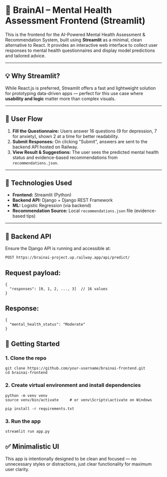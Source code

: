 # 🧠 BrainAI – Mental Health Assessment Frontend (Streamlit)

This is the frontend for the AI-Powered Mental Health Assessment & Recommendation System, built using **Streamlit** as a minimal, clean alternative to React. It provides an interactive web interface to collect user responses to mental health questionnaires and display model predictions and tailored advice.

---

## 💡 Why Streamlit?

While React.js is preferred, Streamlit offers a fast and lightweight solution for prototyping data-driven apps — perfect for this use case where **usability and logic** matter more than complex visuals.

---

## 👥 User Flow

1. **Fill the Questionnaire:** Users answer 16 questions (9 for depression, 7 for anxiety), shown 2 at a time for better readability.
2. **Submit Responses:** On clicking "Submit", answers are sent to the backend API hosted on Railway.
3. **View Result & Suggestions:** The user sees the predicted mental health status and evidence-based recommendations from `recommendations.json`.

---

## 🔧 Technologies Used

- **Frontend:** Streamlit (Python)
- **Backend API:** Django + Django REST Framework
- **ML:** Logistic Regression (via backend)
- **Recommendation Source:** Local `recommendations.json` file (evidence-based tips)

---

## 🔗 Backend API

Ensure the Django API is running and accessible at:

```bash
POST https://brainai-project.up.railway.app/api/predict/
```

## Request payload:
```
{
  "responses": [0, 1, 2, ..., 3]  // 16 values
}
```
## Response:
```
{
  "mental_health_status": "Moderate"
}
```
## 🚀 Getting Started
### 1. Clone the repo
```
git clone https://github.com/your-username/brainai-frontend.git
cd brainai-frontend
```
### 2. Create virtual environment and install dependencies
```
python -m venv venv
source venv/bin/activate     # or venv\Scripts\activate on Windows

pip install -r requirements.txt
```
### 3. Run the app
```
streamlit run app.py
```
## ✅ Minimalistic UI
This app is intentionally designed to be clean and focused — no unnecessary styles or distractions, just clear functionality for maximum user clarity.